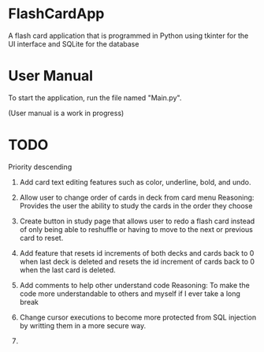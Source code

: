 # FlashCardApp
A flash card application that is programmed in Python using tkinter for the UI interface and SQLite for the database

# User Manual
To start the application, run the file named "Main.py".

(User manual is a work in progress)

# TODO

Priority descending

1. Add card text editing features such as color, underline, bold, and undo.

2. Allow user to change order of cards in deck from card menu
    Reasoning: Provides the user the ability to study the cards in the order they choose 


3. Create button in study page that allows user to redo a flash card instead of only being able to reshuffle or having to move to the next or previous card to reset.

4. Add feature that resets id increments of both decks and cards back to 0 when last deck is deleted and resets the id increment of cards back to 0 when the last card is deleted.

5. Add comments to help other understand code
    Reasoning: To make the code more understandable to others and myself if I ever take a long break

6. Change cursor executions to become more protected from SQL injection by writting them in a more secure way.

7.